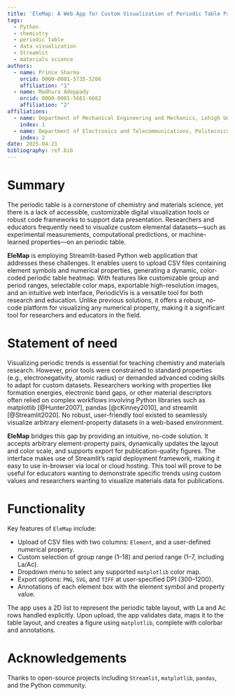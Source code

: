 ```yaml
---
title: 'EleMap: A Web App for Custom Visualization of Periodic Table Properties'
tags:
  - Python
  - chemistry
  - periodic table
  - data visualization
  - Streamlit
  - materials science
authors:
  - name: Prince Sharma
    orcid: 0000-0001-5735-5206
    affiliation: "1"
  - name: Madhura Adeppady
    orcid: 0000-0001-5661-6662
    affiliation: "2"
affiliations:
  - name: Department of Mechanical Engineering and Mechanics, Lehigh University, Bethlehem, PA 18015, USA
    index: 1
  - name: Department of Electronics and Telecommunications, Politecnico di Torino, Italy
    index: 2
date: 2025-04-21
bibliography: ref.bib
---
```


# Summary

The periodic table is a cornerstone of chemistry and materials science, yet there is a lack of accessible, customizable digital visualization tools or robust code frameworks to support data presentation. Researchers and educators frequently need to visualize custom elemental datasets—such as experimental measurements, computational predictions, or machine-learned properties—on an periodic table.

**EleMap** is employing Streamlit-based Python web application that addresses these challenges. It enables users to upload CSV files containing element symbols and numerical properties, generating a dynamic, color-coded periodic table heatmap. With features like customizable group and period ranges, selectable color maps, exportable high-resolution images, and an intuitive web interface, PeriodicVis is a versatile tool for both research and education. Unlike previous solutions, it offers a robust, no-code platform for visualizing any numerical property, making it a significant tool for researchers and educators in the field.

# Statement of need

Visualizing periodic trends is essential for teaching chemistry and materials research. However, prior tools were constrained to standard properties (e.g., electronegativity, atomic radius) or demanded advanced coding skills to adapt for custom datasets. Researchers working with properties like formation energies, electronic band gaps, or other material descriptors often relied on complex workflows involving Python libraries such as matplotlib [@Hunter2007], pandas [@cKinney2010], and streamlit [@Streamlit2020]. No robust, user-friendly tool existed to seamlessly visualize arbitrary element-property datasets in a web-based environment.

**EleMap** bridges this gap by providing an intuitive, no-code solution. It accepts arbitrary element-property pairs, dynamically updates the layout and color scale, and supports export for publication-quality figures. The interface makes use of Streamlit’s rapid deployment framework, making it easy to use in-browser via local or cloud hosting. This tool will prove to be useful for educators wanting to demonstrate specific trends using custom values and researchers wanting to visualize materials data for publications.

# Functionality

Key features of `EleMap` include:
- Upload of CSV files with two columns: `Element`, and a user-defined numerical property.
- Custom selection of group range (1–18) and period range (1–7, including La/Ac).
- Dropdown menu to select any supported `matplotlib` color map.
- Export options: `PNG`, `SVG`, and `TIFF` at user-specified DPI (300–1200).
- Annotations of each element box with the element symbol and property value.

The app uses a 2D list to represent the periodic table layout, with La and Ac rows handled explicitly. Upon upload, the app validates data, maps it to the table layout, and creates a figure using `matplotlib`, complete with colorbar and annotations.

# Acknowledgements

Thanks to open-source projects including `Streamlit`, `matplotlib`, `pandas`, and the Python community.

